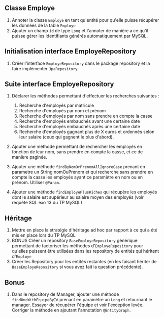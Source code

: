  ## Classe Employe
 1. Annoter la classe `Employe` en tant qu'entité pour qu'elle puisse récupérer les données de la table `Employe`
 2. Ajouter un champ `id` de type `Long` et l'annoter de manière a ce qu'il puisse gérer les identifiants générés automatiquement par MySQL.

 ## Initialisation interface EmployeRepository
 1. Créer l'interface `EmployeRepository` dans le package repository et la faire implémenter `JpaRepository`

## Suite interface EmployeRepository
 1. Déclarer les méthodes permettant d'effectuer les recherches suivantes :
  
	 1. Recherche d'employés par matricule
	 2. Recherche d'employés par nom et prénom
	 3. Recherche d'employés par nom sans prendre en compte la casse
	 4. Recherche d'employés embauchés avant une certaine date
	 5. Recherche d'employés embauchés après une certaine date
	 6. Recherche d'employés gagnant plus de X euros et ordonnés selon leur salaire (ceux qui gagnent le plus d'abord). 
 2. Ajouter une méthode permettant de rechercher les employés en fonction de leur nom, sans prendre en compte la casse, et ce de manière paginée.
 3. Ajouter une méthode `findByNomOrPrenomAllIgnoreCase` prenant en parametre un String nomOuPrenom et qui recherche sans prendre en compte la casse les employés ayant ce paramètre en nom ou en prénom. Utiliser `@Param`.
 4. Ajouter une méthode `findEmployePlusRiches` qui récupère les employés dont le salaire est supérieur au salaire moyen des employés (voir requête SQL exo 13 du TP MySQL)

## Héritage
 1. Mettre en place la stratégie d'héritage ad hoc par rapport à ce qui a été mis en place lors du TP MySQL
 2. BONUS Créer un repository `BaseEmployeRepository` générique permettant de factoriser les méthodes d'`EmployeRepository` pour qu'elles puissent être utilisées dans les repository de entités qui héritent d'`Employe`
 3. Créer les Repository pour les entités restantes (en les faisant hériter de `BaseEmployeRepository` si vous avez fait la question précédente).
 
## Bonus
 1. Dans le repository de Manager, ajouter une méthode `findOneWithEquipeById` prenant en paramètre un `Long` et retournant le manager. Essayer de récupérer l'équipe et voir l'exception levée. Corriger la méthode en ajoutant l'annotation `@EntityGraph`.
